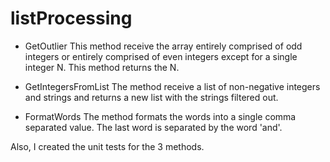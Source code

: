 # listProcessing
- GetOutlier
This method receive the array entirely comprised of odd integers or entirely comprised of even integers except for a single integer N.
This method returns the N.

- GetIntegersFromList
The method receive a list of non-negative integers and strings and returns a new list with the strings filtered out.

- FormatWords
The method formats the words into a single comma separated value. The last word is separated by the word 'and'.


Also, I created the unit tests for the 3 methods.
